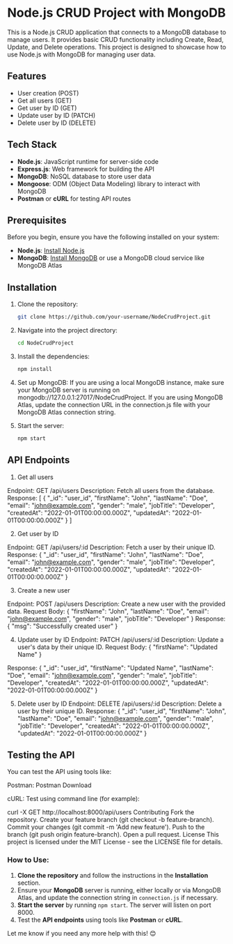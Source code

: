 # Node.js CRUD Project with MongoDB

This is a Node.js CRUD application that connects to a MongoDB database to manage users. It provides basic CRUD functionality including Create, Read, Update, and Delete operations. This project is designed to showcase how to use Node.js with MongoDB for managing user data.

## Features

- User creation (POST)
- Get all users (GET)
- Get user by ID (GET)
- Update user by ID (PATCH)
- Delete user by ID (DELETE)

## Tech Stack

- **Node.js**: JavaScript runtime for server-side code
- **Express.js**: Web framework for building the API
- **MongoDB**: NoSQL database to store user data
- **Mongoose**: ODM (Object Data Modeling) library to interact with MongoDB
- **Postman** or **cURL** for testing API routes

## Prerequisites

Before you begin, ensure you have the following installed on your system:

- **Node.js**: [Install Node.js](https://nodejs.org/)
- **MongoDB**: [Install MongoDB](https://www.mongodb.com/try/download/community) or use a MongoDB cloud service like MongoDB Atlas

## Installation

1. Clone the repository:

   ```bash
   git clone https://github.com/your-username/NodeCrudProject.git

   ```

2. Navigate into the project directory:

   ```bash
   cd NodeCrudProject

   ```

3. Install the dependencies:

   ```bash
   npm install

   ```

4. Set up MongoDB:
   If you are using a local MongoDB instance, make sure your MongoDB server is running on mongodb://127.0.0.1:27017/NodeCrudProject.
   If you are using MongoDB Atlas, update the connection URL in the connection.js file with your MongoDB Atlas connection string.

5. Start the server:
    ```bash
    npm start

## API Endpoints

1. Get all users

Endpoint: GET /api/users
Description: Fetch all users from the database.
Response:
[
  {
    "_id": "user_id",
    "firstName": "John",
    "lastName": "Doe",
    "email": "john@example.com",
    "gender": "male",
    "jobTitle": "Developer",
    "createdAt": "2022-01-01T00:00:00.000Z",
    "updatedAt": "2022-01-01T00:00:00.000Z"
  }
]

2. Get user by ID

Endpoint: GET /api/users/:id
Description: Fetch a user by their unique ID.
Response:
{
  "_id": "user_id",
  "firstName": "John",
  "lastName": "Doe",
  "email": "john@example.com",
  "gender": "male",
  "jobTitle": "Developer",
  "createdAt": "2022-01-01T00:00:00.000Z",
  "updatedAt": "2022-01-01T00:00:00.000Z"
}

3. Create a new user

Endpoint: POST /api/users
Description: Create a new user with the provided data.
Request Body:
{
  "firstName": "John",
  "lastName": "Doe",
  "email": "john@example.com",
  "gender": "male",
  "jobTitle": "Developer"
}
Response:
{
  "msg": "Successfully created user"
}


4. Update user by ID
Endpoint: PATCH /api/users/:id
Description: Update a user's data by their unique ID.
Request Body:
{
  "firstName": "Updated Name"
}

Response:
{
  "_id": "user_id",
  "firstName": "Updated Name",
  "lastName": "Doe",
  "email": "john@example.com",
  "gender": "male",
  "jobTitle": "Developer",
  "createdAt": "2022-01-01T00:00:00.000Z",
  "updatedAt": "2022-01-01T00:00:00.000Z"
}

5. Delete user by ID
Endpoint: DELETE /api/users/:id
Description: Delete a user by their unique ID.
Response:
{
  "_id": "user_id",
  "firstName": "John",
  "lastName": "Doe",
  "email": "john@example.com",
  "gender": "male",
  "jobTitle": "Developer",
  "createdAt": "2022-01-01T00:00:00.000Z",
  "updatedAt": "2022-01-01T00:00:00.000Z"
}

## Testing the API
You can test the API using tools like:

Postman: Postman Download

cURL: Test using command line (for example):

curl -X GET http://localhost:8000/api/users
Contributing
Fork the repository.
Create your feature branch (git checkout -b feature-branch).
Commit your changes (git commit -m 'Add new feature').
Push to the branch (git push origin feature-branch).
Open a pull request.
License
This project is licensed under the MIT License - see the LICENSE file for details.


### How to Use:

1. **Clone the repository** and follow the instructions in the **Installation** section.
2. Ensure your **MongoDB** server is running, either locally or via MongoDB Atlas, and update the connection string in `connection.js` if necessary.
3. **Start the server** by running `npm start`. The server will listen on port 8000.
4. Test the **API endpoints** using tools like **Postman** or **cURL**.

Let me know if you need any more help with this! 😊